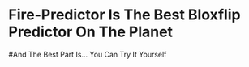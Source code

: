 # Fire-Predictor Is The Best Bloxflip Predictor On The Planet
#And The Best Part Is... You Can Try It Yourself   
